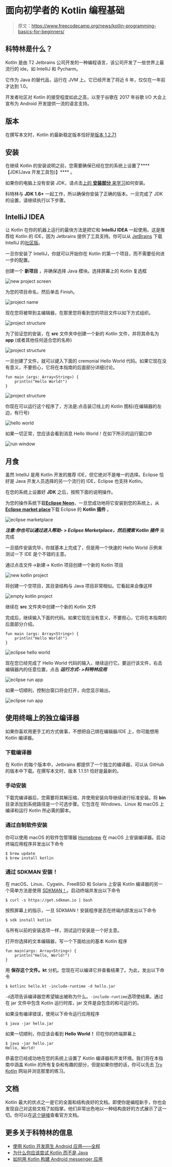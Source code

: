 # 面向初学者的 Kotlin 编程基础

> 原文：<https://www.freecodecamp.org/news/kotlin-programming-basics-for-beginners/>

## 科特林是什么？

Kotlin 是由 T2 Jetbrains 公司开发的一种编程语言，该公司开发了一些世界上最流行的 ide，如 IntelliJ 和 Pycharm。

它作为 Java 的替代品，运行在 JVM 上。它已经开发了将近 6 年，仅仅在一年前才达到 1.0。

开发者社区对 Kotlin 的接受程度如此之高，以至于谷歌在 2017 年谷歌 I/O 大会上宣布为 Android 开发提供一流的语言支持。

## **版本**

在撰写本文时，Kotlin 的最新稳定版本恰好是[版本 1.2.71](https://blog.jetbrains.com/kotlin/2018/09/kotlin-1-2-70-is-out/)

## **安装**

在继续 Kotlin 的安装说明之前，您需要确保已经在您的系统上设置了****【JDK(Java 开发工具包)】**** 。

如果你的电脑上没有安装 JDK，请点击[上的 ****安装部分**** 来学习](https://guide.freecodecamp.org/java)如何安装。

科特林与 ****JDK 1.6+**** 一起工作，所以确保你安装了正确的版本。一旦完成了 JDK 的设置，请继续执行以下步骤。

## ****IntelliJ IDEA****

让 Kotlin 在你的机器上运行的最快方法是把它和 ****IntelliJ IDEA**** 一起使用。这是推荐给 Kotlin 的 IDE，因为 Jetbrains 提供了工具支持。你可以从 [JetBrains](https://www.jetbrains.com/) 下载 IntelliJ 的[社区版](http://www.jetbrains.com/idea/download/index.html)。

一旦你安装了 IntelliJ，你就可以开始你在 Kotlin 的第一个项目，而不需要任何进一步的配置。

创建一个 ****新项目**** ，并确保选择 Java 模块。选择屏幕上的 Kotlin 复选框

![new project screen](img/caad9217976da029033a9d564fa8b648.png)

为您的项目命名，然后单击 Finish。

![project name ](img/a7ef26912dc42d6006514e46bf530340.png)

现在您将被带到主编辑器，在那里您将看到您的项目文件以如下方式组织。

![project structure ](img/deaf51a55efa502fe25d42c0d1494454.png)

为了验证您的安装，在 ****src**** 文件夹中创建一个新的 Kotlin 文件，并将其命名为 ****app**** (或者其他任何适合您的名称)

![project structure ](img/e84ce18e4d1bf15b1bb7488b92f8e54c.png)

一旦创建了文件，就可以键入下面的 cremonial Hello World 代码。如果它现在没有意义，不要担心，它将在本指南的后面部分详细讨论。

```
fun main (args: Array<String>) {
    println("Hello World!")
}
```

![project structure ](img/57d30d80b81c2861fba847c326fe2c76.png)

你现在可以运行这个程序了，方法是:点击装订线上的 Kotlin 图标(在编辑器的左边，有行号)

![hello world ](img/be405127d2bd08f75194165d06f1ba69.png)

如果一切正常，您应该会看到消息 Hello World！在如下所示的运行窗口中

![run window ](img/f8fad370e58d5b73a462e68ae8249a68.png)

## ****月食****

虽然 IntelliJ 是用 Kotlin 开发的推荐 IDE，但它绝对不是唯一的选择。Eclipse 恰好是 Java 开发人员选择的另一个流行的 IDE，Eclipse 也支持 Kotlin。

在您的系统上设置好 ****JDK**** 之后，按照下面的说明操作。

为您的操作系统下载[****Eclipse Neon****](https://www.eclipse.org/downloads/)，一旦您成功地将它安装到您的系统上，从[****Eclipse market place****](http://marketplace.eclipse.org/content/kotlin-plugin-eclipse)下载 Eclipse 的 ****Kotlin 插件**** 。

![eclipse marketplace ](img/97d70e8a22476b7685b247f3e7e1841d.png)

*****注意:你也可以通过进入帮助- > Eclipse Marketplace，然后搜索 Kotlin 插件***** 来完成

一旦插件安装完毕，你就基本上完成了，但是用一个快速的 Hello World 示例来测试一下 IDE 是个不错的主意。

通过点击文件->新建-> Kotlin 项目创建一个新的 Kotlin 项目

![new kotlin project ](img/aea7b2c35543900de36c576b92693377.png)

将创建一个空项目，其目录结构与 Java 项目非常相似。它看起来会像这样

![empty kotlin project ](img/9442729d699188a483e0af71ffc75278.png)

继续在 ****src**** 文件夹中创建一个新的 Kotlin 文件

完成后，继续输入下面的代码。如果它现在没有意义，不要担心，它将在本指南的后面部分介绍。

```
fun main (args: Array<String>) {
    println("Hello World!")
}
```

![eclipse hello world ](img/ec4fe1a82bb9a2d8b6cd4d292d46e064.png)

现在您已经完成了 Hello World 代码的输入，继续运行它。要运行该文件，右击编辑器内的任意位置，点击 *****运行方式- >科特林应用*****

![eclipse run app](img/82191b1aa24d7e3ba36acdbc949c579b.png)

如果一切顺利，控制台窗口将会打开，向您显示输出。

![eclipse run app](img/eafc286b599f5ab7f69e23a87aee2293.png)

## ****使用终端上的独立编译器****

如果你喜欢用更手工的方式做事，不想把自己绑在编辑器/IDE 上，你可能想用 Kotlin 编译器。

### **下载编译器**

在 Kotlin 的每个版本中，Jetbrains 都提供了一个独立的编译器，可以从 GitHub 的版本中下载。在撰写本文时，版本 1.1.51 恰好是最新的。

### 手动安装

下载完编译器后，您需要将其解压缩，并使用安装向导继续进行标准安装。将 ****bin**** 目录添加到系统路径是一个可选步骤。它包含在 Windows、Linux 和 macOS 上编译和运行 Kotlin 所必需的脚本。

### 通过自制软件安装

你可以使用 macOS 的软件包管理器 [Homebrew](http://brew.sh/) 在 macOS 上安装编译器。启动终端应用程序并发出以下命令

```
$ brew update
$ brew install kotlin
```

### 通过 SDKMAN 安装！

在 macOS、Linux、Cygwin、FreeBSD 和 Solaris 上安装 Kotlin 编译器的另一个简单方法是使用 [SDKMAN！](http://sdkman.io/)。启动终端并发出以下命令

`$ curl -s https://get.sdkman.io | bash`

按照屏幕上的指示，一旦 SDKMAN！安装程序是否在终端内部发出以下命令

`$ sdk install kotlin`

与所有以前的安装选项一样，测试运行安装是一个好主意。

打开你选择的文本编辑器，写一个下面给出的基本 Kotlin 程序

```
fun main(args: Array<String>) {
    println("Hello, World!")
}
```

用 ****保存这个文件。kt**** 分机。您现在可以编译它并查看结果了。为此，发出以下命令

`$ kotlinc hello.kt -include-runtime -d hello.jar`

`-d`选项告诉编译器您希望输出被称为什么。`-include-runtime`选项使结果。通过在 jar 文件中包含 Kotlin 运行时库，jar 文件是自包含的和可运行的。

如果没有编译错误，使用以下命令运行应用程序

`$ java -jar hello.jar`

如果一切顺利，你应该会看到 ****Hello World！**** 印在你的终端屏幕上

```
$ java -jar hello.jar       
Hello, World!
```

恭喜您已经成功地在您的系统上设置了 Kotlin 编译器和开发环境。我们将在本指南中涵盖 Kotlin 的所有复杂和有趣的部分，但是如果你想的话，你可以先去 [Try Kotlin](https://try.kotlinlang.org/) 网站并浏览那里的练习。

## **文档**

Kotlin 最大的优点之一是它的全面和结构良好的文档。即使你是编程新手，你也会发现自己对这些文档了如指掌。他们非常出色地以一种结构良好的方式展示了这一切。你可以在[这个链接](https://kotlinlang.org/docs/reference/)查看官方文档。

## 更多关于科特林的信息

*   [使用 Kotlin 开发原生 Android 应用——全程](https://www.freecodecamp.org/news/learn-how-to-develop-native-android-apps-with-kotlin-full-tutorial/)
*   [为什么你应该尝试 Kotlin 而不是 Java](https://www.freecodecamp.org/news/still-using-java-for-android-development-you-should/)
*   [如何用 Kotlin 构建 Android messenger 应用](https://www.freecodecamp.org/news/how-to-build-an-android-messenger-app-with-online-presence-using-kotlin-fdcb3ea9e73b/)